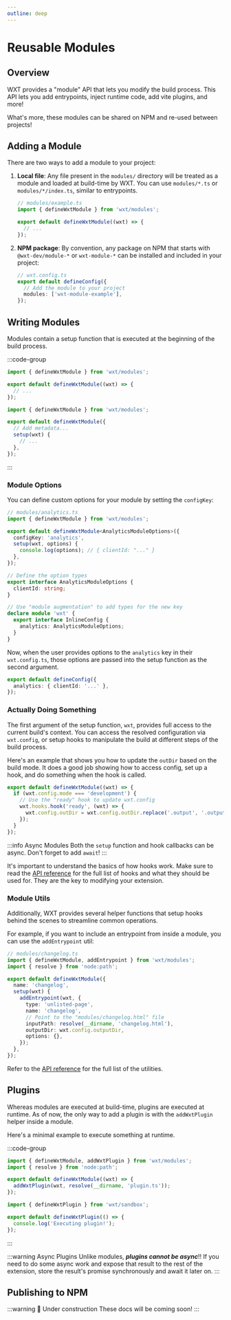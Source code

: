 ```yaml
---
outline: deep
---
```


# Reusable Modules

## Overview

WXT provides a "module" API that lets you modify the build process. This API lets you add entrypoints, inject runtime code, add vite plugins, and more!

What's more, these modules can be shared on NPM and re-used between projects!

## Adding a Module

There are two ways to add a module to your project:

1. **Local file**: Any file present in the `modules/` directory will be treated as a module and loaded at build-time by WXT. You can use `modules/*.ts` or `modules/*/index.ts`, similar to entrypoints.

   ```ts
   // modules/example.ts
   import { defineWxtModule } from 'wxt/modules';

   export default defineWxtModule((wxt) => {
     // ...
   });
   ```

2. **NPM package**: By convention, any package on NPM that starts with `@wxt-dev/module-*` or `wxt-module-*` can be installed and included in your project:
   ```ts
   // wxt.config.ts
   export default defineConfig({
     // Add the module to your project
     modules: ['wxt-module-example'],
   });
   ```

## Writing Modules

Modules contain a setup function that is executed at the beginning of the build process.

:::code-group

```ts [Function Definition]
import { defineWxtModule } from 'wxt/modules';

export default defineWxtModule((wxt) => {
  // ...
});
```

```ts [Object Definition]
import { defineWxtModule } from 'wxt/modules';

export default defineWxtModule({
  // Add metadata...
  setup(wxt) {
    // ...
  },
});
```

:::

### Module Options

You can define custom options for your module by setting the `configKey`:

```ts
// modules/analytics.ts
import { defineWxtModule } from 'wxt/modules';

export default defineWxtModule<AnalyticsModuleOptions>({
  configKey: 'analytics',
  setup(wxt, options) {
    console.log(options); // { clientId: "..." }
  },
});

// Define the option types
export interface AnalyticsModuleOptions {
  clientId: string;
}

// Use "module augmentation" to add types for the new key
declare module 'wxt' {
  export interface InlineConfig {
    analytics: AnalyticsModuleOptions;
  }
}
```

Now, when the user provides options to the `analytics` key in their `wxt.config.ts`, those options are passed into the setup function as the second argument.

```ts
export default defineConfig({
  analytics: { clientId: '...' },
});
```

### Actually Doing Something

The first argument of the setup function, `wxt`, provides full access to the current build's context. You can access the resolved configuration via `wxt.config`, or setup hooks to manipulate the build at different steps of the build process.

Here's an example that shows you how to update the `outDir` based on the build mode. It does a good job showing how to access config, set up a hook, and do something when the hook is called.

```ts
export default defineWxtModule((wxt) => {
  if (wxt.config.mode === 'development') {
    // Use the "ready" hook to update wxt.config
    wxt.hooks.hook('ready', (wxt) => {
      wxt.config.outDir = wxt.config.outDir.replace('.output', '.output/dev');
    });
  }
});
```

:::info Async Modules
Both the `setup` function and hook callbacks can be async. Don't forget to add `await`!
:::

It's important to understand the basics of how hooks work. Make sure to read the [API reference](/api/reference/wxt/interfaces/WxtHooks.html) for the full list of hooks and what they should be used for. They are the key to modifying your extension.

### Module Utils

Additionally, WXT provides several helper functions that setup hooks behind the scenes to streamline common operations.

For example, if you want to include an entrypoint from inside a module, you can use the `addEntrypoint` util:

```ts
// modules/changelog.ts
import { defineWxtModule, addEntrypoint } from 'wxt/modules';
import { resolve } from 'node:path';

export default defineWxtModule({
  name: 'changelog',
  setup(wxt) {
    addEntrypoint(wxt, {
      type: 'unlisted-page',
      name: 'changelog',
      // Point to the "modules/changelog.html" file
      inputPath: resolve(__dirname, 'changelog.html'),
      outputDir: wxt.config.outputDir,
      options: {},
    });
  },
});
```

Refer to the [API reference](/api/reference/wxt/modules/#functions) for the full list of the utilities.

## Plugins

Whereas modules are executed at build-time, plugins are executed at runtime. As of now, the only way to add a plugin is with the `addWxtPlugin` helper inside a module.

Here's a minimal example to execute something at runtime.

:::code-group

```ts [modules/example/index.ts]
import { defineWxtModule, addWxtPlugin } from 'wxt/modules';
import { resolve } from 'node:path';

export default defineWxtModule((wxt) => {
  addWxtPlugin(wxt, resolve(__dirname, 'plugin.ts'));
});
```

```ts [modules/example/plugin.ts]
import { defineWxtPlugin } from 'wxt/sandbox';

export default defineWxtPlugin(() => {
  console.log('Executing plugin!');
});
```

:::

:::warning Async Plugins
Unlike modules, **_plugins cannot be async_**!! If you need to do some async work and expose that result to the rest of the extension, store the result's promise synchronously and await it later on.
:::

## Publishing to NPM

:::warning 🚧 Under construction
These docs will be coming soon!
:::
